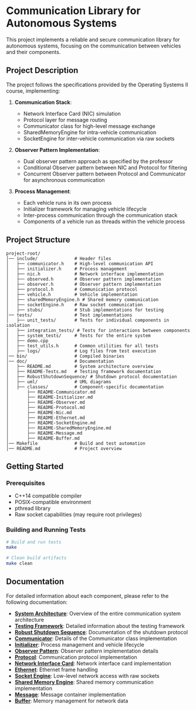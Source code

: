 # Communication Library for Autonomous Systems

This project implements a reliable and secure communication library for autonomous systems, focusing on the communication between vehicles and their components.

## Project Description

The project follows the specifications provided by the Operating Systems II course, implementing:

1. **Communication Stack**:
   - Network Interface Card (NIC) simulation
   - Protocol layer for message routing
   - Communicator class for high-level message exchange
   - SharedMemoryEngine for intra-vehicle communication
   - SocketEngine for inter-vehicle communication via raw sockets

2. **Observer Pattern Implementation**:
   - Dual observer pattern approach as specified by the professor
   - Conditional Observer pattern between NIC and Protocol for filtering
   - Concurrent Observer pattern between Protocol and Communicator for asynchronous communication

3. **Process Management**:
   - Each vehicle runs in its own process
   - Initializer framework for managing vehicle lifecycle
   - Inter-process communication through the communication stack
   - Components of a vehicle run as threads within the vehicle process

## Project Structure

```
project-root/
│── include/              # Header files
│   ├── communicator.h    # High-level communication API
│   ├── initializer.h     # Process management
│   ├── nic.h             # Network interface implementation
│   ├── observed.h        # Observer pattern implementation
│   ├── observer.h        # Observer pattern implementation
│   ├── protocol.h        # Communication protocol
│   ├── vehicle.h         # Vehicle implementation
│   ├── sharedMemoryEngine.h # Shared memory communication
│   ├── socketEngine.h    # Raw socket communication
│   ├── stubs/            # Stub implementations for testing
│── tests/                # Test implementations
│   ├── unit_tests/       # Tests for individual components in isolation
│   ├── integration_tests/ # Tests for interactions between components
│   ├── system_tests/     # Tests for the entire system
│   ├── demo.cpp
│   ├── test_utils.h      # Common utilities for all tests
│   ├── logs/             # Log files from test execution
│── bin/                  # Compiled binaries
│── doc/                  # Documentation
│   ├── README.md         # System architecture overview
│   ├── README-Tests.md   # Testing framework documentation
│   ├── RobustShutdownSequence/ # Shutdown protocol documentation
│   ├── uml/              # UML diagrams
│   ├── classes/          # Component-specific documentation
│       ├── README-Communicator.md
│       ├── README-Initializer.md
│       ├── README-Observer.md
│       ├── README-Protocol.md
│       ├── README-Nic.md
│       ├── README-Ethernet.md
│       ├── README-SocketEngine.md
│       ├── README-SharedMemoryEngine.md
│       ├── README-Message.md
│       ├── README-Buffer.md
│── Makefile              # Build and test automation
│── README.md             # Project overview
```

## Getting Started

### Prerequisites

- C++14 compatible compiler
- POSIX-compatible environment
- pthread library
- Raw socket capabilities (may require root privileges)

### Building and Running Tests

```bash
# Build and run tests
make 

# Clean build artifacts
make clean
```

## Documentation

For detailed information about each component, please refer to the following documentation:

- [**System Architecture**](doc/README.md): Overview of the entire communication system architecture
- [**Testing Framework**](doc/README-Tests.md): Detailed information about the testing framework
- [**Robust Shutdown Sequence**](doc/RobustShutdownSequence/README-RobustShutdownSequence.md): Documentation of the shutdown protocol
- [**Communicator**](doc/classes/README-Communicator.md): Details of the Communicator class implementation
- [**Initializer**](doc/classes/README-Initializer.md): Process management and vehicle lifecycle
- [**Observer Pattern**](doc/classes/README-Observer.md): Observer pattern implementation details
- [**Protocol**](doc/classes/README-Protocol.md): Communication protocol implementation
- [**Network Interface Card**](doc/classes/README-Nic.md): Network interface card implementation
- [**Ethernet**](doc/classes/README-Ethernet.md): Ethernet frame handling
- [**Socket Engine**](doc/classes/README-SocketEngine.md): Low-level network access with raw sockets
- [**Shared Memory Engine**](doc/classes/README-SharedMemoryEngine.md): Shared memory communication implementation
- [**Message**](doc/classes/README-Message.md): Message container implementation
- [**Buffer**](doc/classes/README-Buffer.md): Memory management for network data
